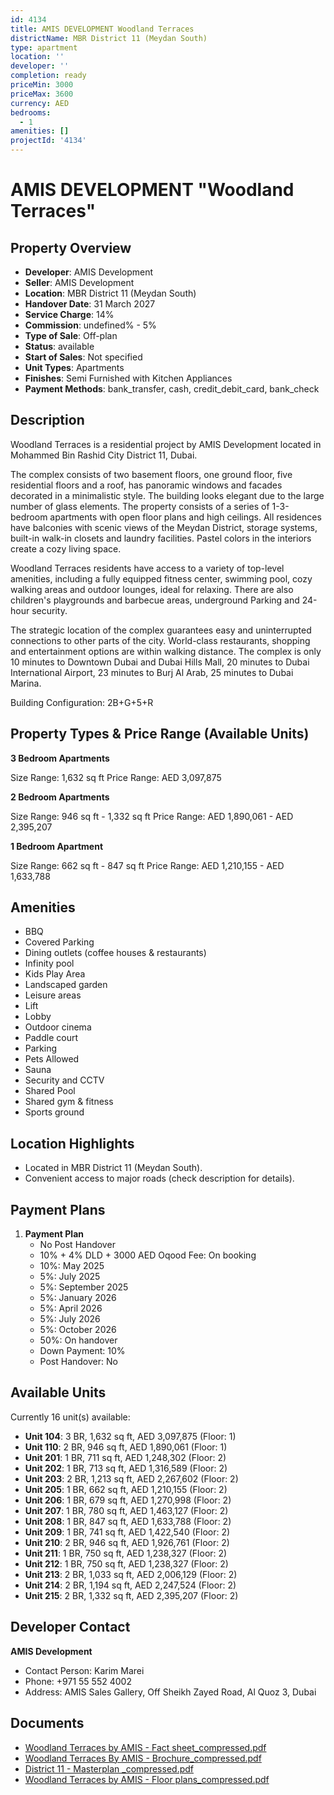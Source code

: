 ```yaml
---
id: 4134
title: AMIS DEVELOPMENT Woodland Terraces
districtName: MBR District 11 (Meydan South)
type: apartment
location: ''
developer: ''
completion: ready
priceMin: 3000
priceMax: 3600
currency: AED
bedrooms:
  - 1
amenities: []
projectId: '4134'
---
```


# AMIS DEVELOPMENT "Woodland Terraces"

## Property Overview
- **Developer**: AMIS Development
- **Seller**: AMIS Development
- **Location**: MBR District 11 (Meydan South)
- **Handover Date**: 31 March 2027
- **Service Charge**: 14%
- **Commission**: undefined% - 5%
- **Type of Sale**: Off-plan
- **Status**: available
- **Start of Sales**: Not specified
- **Unit Types**: Apartments
- **Finishes**: Semi Furnished with Kitchen Appliances
- **Payment Methods**: bank_transfer, cash, credit_debit_card, bank_check

## Description
Woodland Terraces is a residential project by AMIS Development located in Mohammed Bin Rashid City District 11, Dubai.

The complex consists of two basement floors, one ground floor, five residential floors and a roof, has panoramic windows and facades decorated in a minimalistic style. The building looks elegant due to the large number of glass elements. The property consists of a series of 1-3-bedroom apartments with open floor plans and high ceilings. All residences have balconies with scenic views of the Meydan District, storage systems, built-in walk-in closets and laundry facilities. Pastel colors in the interiors create a cozy living space. 

Woodland Terraces residents have access to a variety of top-level amenities, including a fully equipped fitness center, swimming pool, cozy walking areas and outdoor lounges, ideal for relaxing. There are also children's playgrounds and barbecue areas, underground Parking and 24-hour security.

The strategic location of the complex guarantees easy and uninterrupted connections to other parts of the city. World-class restaurants, shopping and entertainment options are within walking distance. The complex is only 10 minutes to Downtown Dubai and Dubai Hills Mall, 20 minutes to Dubai International Airport, 23 minutes to Burj Al Arab, 25 minutes to Dubai Marina.

Building Configuration: 2B+G+5+R

## Property Types & Price Range (Available Units)
**3 Bedroom Apartments**

Size Range: 1,632 sq ft
Price Range: AED 3,097,875

**2 Bedroom Apartments**

Size Range: 946 sq ft - 1,332 sq ft
Price Range: AED 1,890,061 - AED 2,395,207

**1 Bedroom Apartment**

Size Range: 662 sq ft - 847 sq ft
Price Range: AED 1,210,155 - AED 1,633,788

## Amenities
- BBQ
- Covered Parking
- Dining outlets  (coffee houses & restaurants)
- Infinity pool
- Kids Play Area
- Landscaped garden
- Leisure areas
- Lift
- Lobby
- Outdoor cinema
- Paddle court
- Parking
- Pets Allowed
- Sauna
- Security and CCTV
- Shared Pool
- Shared gym & fitness
- Sports ground

## Location Highlights
- Located in MBR District 11 (Meydan South).
- Convenient access to major roads (check description for details).

## Payment Plans
1. **Payment Plan**
   - No Post Handover
   - 10% + 4% DLD + 3000 AED Oqood Fee: On booking
   - 10%: May 2025
   - 5%: July 2025
   - 5%: September 2025
   - 5%: January 2026
   - 5%: April 2026
   - 5%: July 2026
   - 5%: October 2026
   - 50%: On handover
   - Down Payment: 10%
   - Post Handover: No

## Available Units
Currently 16 unit(s) available:
- **Unit 104**: 3 BR, 1,632 sq ft, AED 3,097,875 (Floor: 1)
- **Unit 110**: 2 BR, 946 sq ft, AED 1,890,061 (Floor: 1)
- **Unit 201**: 1 BR, 711 sq ft, AED 1,248,302 (Floor: 2)
- **Unit 202**: 1 BR, 713 sq ft, AED 1,316,589 (Floor: 2)
- **Unit 203**: 2 BR, 1,213 sq ft, AED 2,267,602 (Floor: 2)
- **Unit 205**: 1 BR, 662 sq ft, AED 1,210,155 (Floor: 2)
- **Unit 206**: 1 BR, 679 sq ft, AED 1,270,998 (Floor: 2)
- **Unit 207**: 1 BR, 780 sq ft, AED 1,463,127 (Floor: 2)
- **Unit 208**: 1 BR, 847 sq ft, AED 1,633,788 (Floor: 2)
- **Unit 209**: 1 BR, 741 sq ft, AED 1,422,540 (Floor: 2)
- **Unit 210**: 2 BR, 946 sq ft, AED 1,926,761 (Floor: 2)
- **Unit 211**: 1 BR, 750 sq ft, AED 1,238,327 (Floor: 2)
- **Unit 212**: 1 BR, 750 sq ft, AED 1,238,327 (Floor: 2)
- **Unit 213**: 2 BR, 1,033 sq ft, AED 2,006,129 (Floor: 2)
- **Unit 214**: 2 BR, 1,194 sq ft, AED 2,247,524 (Floor: 2)
- **Unit 215**: 2 BR, 1,332 sq ft, AED 2,395,207 (Floor: 2)

## Developer Contact
**AMIS Development**
- Contact Person: Karim Marei
- Phone: +971 55 552 4002
- Address: AMIS Sales Gallery, Off Sheikh Zayed Road, Al Quoz 3, Dubai

## Documents
- [Woodland Terraces by AMIS - Fact sheet_compressed.pdf](https://cdn.geniemap.net/2025/01/31/wgMZj0awrSkWp6FRd4t0Cvqt3vyRIGKaokM3Q9De.pdf)
- [Woodland Terraces By AMIS - Brochure_compressed.pdf](https://cdn.geniemap.net/2025/01/31/7AdtEQuaJzgkPfzGTjaH6gi7jMvhHV0mvYXWBt0w.pdf)
- [District 11 - Masterplan _compressed.pdf](https://cdn.geniemap.net/2025/01/31/LW4Rd1MFvRqRJKCPOU2pUu1pJQhRCk5lJdjXYhKg.pdf)
- [Woodland Terraces by AMIS - Floor plans_compressed.pdf](https://cdn.geniemap.net/2025/01/31/8nGW4kMwMHitpvDSTxoagwlgMqfHl69mm0e94sl4.pdf)
